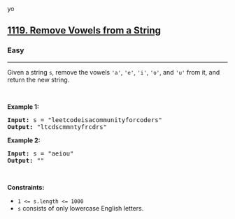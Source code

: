 yo<h2><a href="https://leetcode.com/problems/remove-vowels-from-a-string/">1119. Remove Vowels from a String</a></h2><h3>Easy</h3><hr><p>Given a string <code>s</code>, remove the vowels <code>&#39;a&#39;</code>, <code>&#39;e&#39;</code>, <code>&#39;i&#39;</code>, <code>&#39;o&#39;</code>, and <code>&#39;u&#39;</code> from it, and return the new string.</p>

<p>&nbsp;</p>
<p><strong class="example">Example 1:</strong></p>

<pre>
<strong>Input:</strong> s = &quot;leetcodeisacommunityforcoders&quot;
<strong>Output:</strong> &quot;ltcdscmmntyfrcdrs&quot;
</pre>

<p><strong class="example">Example 2:</strong></p>

<pre>
<strong>Input:</strong> s = &quot;aeiou&quot;
<strong>Output:</strong> &quot;&quot;
</pre>

<p>&nbsp;</p>
<p><strong>Constraints:</strong></p>

<ul>
	<li><code>1 &lt;= s.length &lt;= 1000</code></li>
	<li><code>s</code> consists of only lowercase English letters.</li>
</ul>
